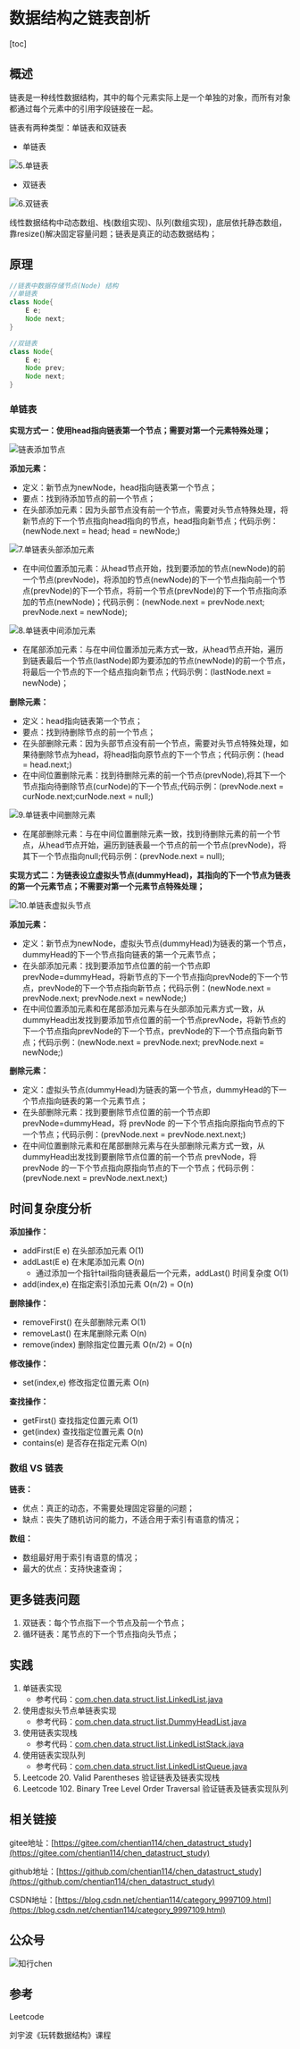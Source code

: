 # 数据结构之链表剖析

[toc]

## 概述

链表是一种线性数据结构，其中的每个元素实际上是一个单独的对象，而所有对象都通过每个元素中的引用字段链接在一起。

链表有两种类型：单链表和双链表
- 单链表

![5.单链表](https://img-blog.csdnimg.cn/20201027094457704.png)

- 双链表

![6.双链表](https://img-blog.csdnimg.cn/20201027094517127.png)

线性数据结构中动态数组、栈(数组实现)、队列(数组实现)，底层依托静态数组，靠resize()解决固定容量问题；链表是真正的动态数据结构；

## 原理
```java
//链表中数据存储节点(Node) 结构
//单链表
class Node{
    E e;
    Node next;
}

//双链表
class Node{
    E e;
    Node prev;
    Node next;
}
```

### 单链表

**实现方式一：使用head指向链表第一个节点；需要对第一个元素特殊处理；**

![链表添加节点](https://img-blog.csdnimg.cn/20201104163144849.png#pic_center)

**添加元素：**
- 定义：新节点为newNode，head指向链表第一个节点；
- 要点：找到待添加节点的前一个节点；
- 在头部添加元素：因为头部节点没有前一个节点，需要对头节点特殊处理，将新节点的下一个节点指向head指向的节点，head指向新节点；代码示例：(newNode.next = head; head = newNode;)

![7.单链表头部添加元素](https://img-blog.csdnimg.cn/20201027101743732.png)

- 在中间位置添加元素：从head节点开始，找到要添加的节点(newNode)的前一个节点(prevNode)，将添加的节点(newNode)的下一个节点指向前一个节点(prevNode)的下一个节点，将前一个节点(prevNode)的下一个节点指向添加的节点(newNode)；代码示例：(newNode.next = prevNode.next; prevNode.next = newNode); 

![8.单链表中间添加元素](https://img-blog.csdnimg.cn/20201027104640798.png)

- 在尾部添加元素：与在中间位置添加元素方式一致，从head节点开始，遍历到链表最后一个节点(lastNode)即为要添加的节点(newNode)的前一个节点，将最后一个节点的下一个结点指向新节点；代码示例：(lastNode.next = newNode)；

**删除元素：**
- 定义：head指向链表第一个节点；
- 要点：找到待删除节点的前一个节点；
- 在头部删除元素：因为头部节点没有前一个节点，需要对头节点特殊处理，如果待删除节点为head，将head指向原节点的下一个节点；代码示例：(head = head.next;)
- 在中间位置删除元素：找到待删除元素的前一个节点(prevNode),将其下一个节点指向待删除节点(curNode)的下一个节点;代码示例：(prevNode.next = curNode.next;curNode.next = null;)

![9.单链表中间删除元素](https://img-blog.csdnimg.cn/20201027105640646.png#pic_center)

- 在尾部删除元素：与在中间位置删除元素一致，找到待删除元素的前一个节点，从head节点开始，遍历到链表最一个节点的前一个节点(prevNode)，将其下一个节点指向null;代码示例：(prevNode.next = null);


**实现方式二：为链表设立虚拟头节点(dummyHead)，其指向的下一个节点为链表的第一个元素节点；不需要对第一个元素节点特殊处理；**

![10.单链表虚拟头节点](https://img-blog.csdnimg.cn/20201027111207427.png)

**添加元素：**
- 定义：新节点为newNode，虚拟头节点(dummyHead)为链表的第一个节点，dummyHead的下一个节点指向链表的第一个元素节点；
- 在头部添加元素：找到要添加节点位置的前一个节点即prevNode=dummyHead，将新节点的下一个节点指向prevNode的下一个节点，prevNode的下一个节点指向新节点；代码示例：(newNode.next = prevNode.next; prevNode.next = newNode;)
- 在中间位置添加元素和在尾部添加元素与在头部添加元素方式一致，从dummyHead出发找到要添加节点位置的前一个节点prevNode，将新节点的下一个节点指向prevNode的下一个节点，prevNode的下一个节点指向新节点；代码示例：(newNode.next = prevNode.next; prevNode.next = newNode;)

**删除元素：**
- 定义：虚拟头节点(dummyHead)为链表的第一个节点，dummyHead的下一个节点指向链表的第一个元素节点；
- 在头部删除元素：找到要删除节点位置的前一个节点即 prevNode=dummyHead，将 prevNode 的一下个节点指向原指向节点的下一个节点；代码示例：(prevNode.next = prevNode.next.next;)
- 在中间位置删除元素和在尾部删除元素与在头部删除元素方式一致，从dummyHead出发找到要删除节点位置的前一个节点 prevNode，将 prevNode 的一下个节点指向原指向节点的下一个节点；代码示例：(prevNode.next = prevNode.next.next;)

## 时间复杂度分析

**添加操作：**
- addFirst(E e) 在头部添加元素  O(1)
- addLast(E e)  在末尾添加元素  O(n)
  - 通过添加一个指针tail指向链表最后一个元素，addLast() 时间复杂度 O(1)
- add(index,e)  在指定索引添加元素  O(n/2) = O(n)

**删除操作：**
- removeFirst() 在头部删除元素  O(1)
- removeLast()  在末尾删除元素  O(n)
- remove(index)  删除指定位置元素  O(n/2) = O(n)

**修改操作：**
- set(index,e)  修改指定位置元素 O(n)

**查找操作：**
- getFirst()  查找指定位置元素  O(1)
- get(index)  查找指定位置元素  O(n)
- contains(e)  是否存在指定元素  O(n)

### 数组 VS 链表

**链表：**
- 优点：真正的动态，不需要处理固定容量的问题；
- 缺点：丧失了随机访问的能力，不适合用于索引有语意的情况；

**数组：**
- 数组最好用于索引有语意的情况；
- 最大的优点：支持快速查询；

## 更多链表问题

1. 双链表：每个节点指下一个节点及前一个节点；
2. 循环链表：尾节点的下一个节点指向头节点；

## 实践

1. 单链表实现 
    - 参考代码：[com.chen.data.struct.list.LinkedList.java](https://gitee.com/chentian114/chen_datastruct_study/tree/master/src/main/java/com/chen/data/struct/list)
2. 使用虚拟头节点单链表实现
    - 参考代码：[com.chen.data.struct.list.DummyHeadList.java](https://gitee.com/chentian114/chen_datastruct_study/tree/master/src/main/java/com/chen/data/struct/list)
3. 使用链表实现栈
    - 参考代码：[com.chen.data.struct.list.LinkedListStack.java](https://gitee.com/chentian114/chen_datastruct_study/tree/master/src/main/java/com/chen/data/struct/list)
4. 使用链表实现队列
    - 参考代码：[com.chen.data.struct.list.LinkedListQueue.java](https://gitee.com/chentian114/chen_datastruct_study/tree/master/src/main/java/com/chen/data/struct/list)
5. Leetcode 20. Valid Parentheses 验证链表及链表实现栈
6. Leetcode 102. Binary Tree Level Order Traversal 验证链表及链表实现队列

## 相关链接

gitee地址：[https://gitee.com/chentian114/chen_datastruct_study](https://gitee.com/chentian114/chen_datastruct_study)

github地址：[https://github.com/chentian114/chen_datastruct_study](https://github.com/chentian114/chen_datastruct_study)

CSDN地址：[https://blog.csdn.net/chentian114/category_9997109.html](https://blog.csdn.net/chentian114/category_9997109.html)

## 公众号

![知行chen](https://img-blog.csdnimg.cn/20201019220227866.jpg)

## 参考

Leetcode

刘宇波《玩转数据结构》课程
